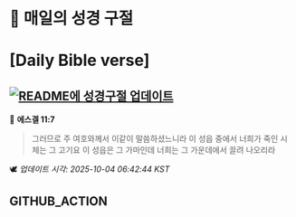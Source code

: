 # 🙏 매일의 성경 구절
# [Daily Bible verse]
## [![README에 성경구절 업데이트](https://github.com/DONGSUKA/first_test/actions/workflows/update-readme-bible.yml/badge.svg)](https://github.com/DONGSUKA/first_test/actions/workflows/update-readme-bible.yml)
<!-- START_BIBLE_VERSE -->
📖 **에스겔 11:7**
> 그러므로 주 여호와께서 이같이 말씀하셨느니라 이 성읍 중에서 너희가 죽인 시체는 그 고기요 이 성읍은 그 가마인데 너희는 그 가운데에서 끌려 나오리라

🕊️ _업데이트 시각: 2025-10-04 06:42:44 KST_
  <!-- END_BIBLE_VERSE -->
## GITHUB_ACTION
